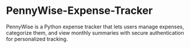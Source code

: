 # PennyWise-Expense-Tracker
PennyWise is a Python expense tracker that lets users manage expenses, categorize them, and view monthly summaries with secure authentication for personalized tracking.
